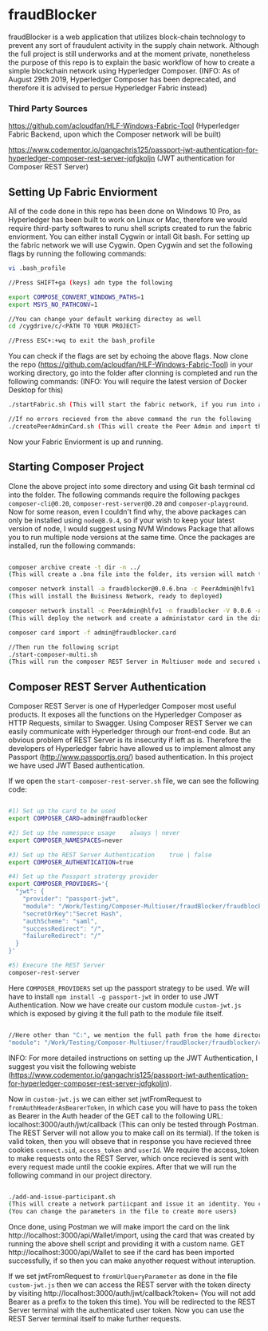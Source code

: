 # fraudBlocker

fraudBlocker is a web application that utilizes block-chain technology to prevent any sort of fraudulent activity in the supply chain network. Although the full project is still underworks and at the moment private, nonetheless the purpose of this repo is to explain the basic workflow of how to create a simple blockchain network using Hyperledger Composer. (INFO: As of August 29th 2019, Hyperledger Composer has been deprecated, and therefore it is advised to persue Hyperledger Fabric instead)

### Third Party Sources

https://github.com/acloudfan/HLF-Windows-Fabric-Tool (Hyperledger Fabric Backend, upon which the Composer network will be built)

https://www.codementor.io/gangachris125/passport-jwt-authentication-for-hyperledger-composer-rest-server-jqfgkoljn (JWT authentication for Composer REST Server)

## Setting Up Fabric Enviorment

All of the code done in this repo has been done on Windows 10 Pro, as Hyperledger has been built to work on Linux or Mac, therefore we would require third-party softwares to runu shell scripts created to run the fabric enviorment. You can either install Cygwin or intall Git bash. For setting up the fabric network we will use Cygwin. Open Cygwin and set the following flags by running the following commands:

```bash
vi .bash_profile

//Press SHIFT+ga (keys) adn type the following

export COMPOSE_CONVERT_WINDOWS_PATHS=1
export MSYS_NO_PATHCONV=1

//You can change your default working directoy as well
cd /cygdrive/c/<PATH TO YOUR PROJECT>

//Press ESC+:+wq to exit the bash_profile
```

You can check if the flags are set by echoing the above flags. Now clone the repo (https://github.com/acloudfan/HLF-Windows-Fabric-Tool) in your working directory, go into the folder after clonning is completed and run the following commands: (INFO: You will require the latest version of Docker Desktop for this)

```bash
./startFabric.sh (This will start the fabric network, if you run into any errors, restart docker and make sure docker has access to your directories)

//If no errors recieved from the above command the run the following
./createPeerAdminCard.sh (This will create the Peer Admin and import the network admins card into composer)
```

Now your Fabric Enviorment is up and running.

## Starting Composer Project

Clone the above project into some directory and using Git bash terminal cd into the folder. The following commands require the following packges `composer-cli@0.20`, `composer-rest-server@0.20` and `composer-playground`. Now for some reason, even I couldn't find why, the above packages can only be installed using `node@8.9.4`, so if your wish to keep your latest version of node, I would suggest using NVM Windows Package that allows you to run multiple node versions at the same time. Once the packages are installed, run the following commands: 

```bash

composer archive create -t dir -n ../ 
(This will create a .bna file into the folder, its version will match that mentioned in package.json)

composer network install -a fraudblocker@0.0.6.bna -c PeerAdmin@hlfv1
(This will install the Buisiness Network, ready to deployed)

composer network install -c PeerAdmin@hlfv1 -n fraudblocker -V 0.0.6 -A admin -S adminpw
(This will deploy the network and create a administator card in the dist folder which can be used to deploy the Composer REST Server)

composer card import -f admin@fraudblocker.card

//Then run the following script
./start-composer-multi.sh
(This will run the composer REST Server in Multiuser mode and secured with JWT Authentication)

```


## Composer REST Server Authentication
Composer REST Server is one of Hyperledger Composer most useful products. It exposes all the functions on the Hyperledger Composer as HTTP Requests, similar to Swagger. Using Composer REST Server we can easily communicate with Hyperledger through our front-end code. But an obvious problem of REST Server is its insecurity if left as is. Therefore the developers of Hyperledger fabric have allowed us to implement almost any Passport (http://www.passportjs.org/) based authentication. In this project we have used JWT Based authentication. 

If we open the `start-composer-rest-server.sh` file, we can see the following code: 
```bash

#1) Set up the card to be used
export COMPOSER_CARD=admin@fraudblocker

#2) Set up the namespace usage    always | never
export COMPOSER_NAMESPACES=never

#3) Set up the REST Server Authentication    true | false
export COMPOSER_AUTHENTICATION=true

#4) Set up the Passport stratergy provider
export COMPOSER_PROVIDERS='{
  "jwt": {
    "provider": "passport-jwt",
    "module": "/Work/Testing/Composer-Multiuser/fraudBlocker/fraudblocker/custom-jwt.js",
    "secretOrKey":"Secret Hash",
    "authScheme": "saml",
    "successRedirect": "/",
    "failureRedirect": "/"
  }
}'

#5) Execure the REST Server
composer-rest-server

```

Here `COMPOSER_PROVIDERS` set up the passport strategy to be used. We will have to install `npm install -g passport-jwt` in order to use JWT Authentication. Now we have create our custom module `custom-jwt.js` which is exposed by giving it the full path to the module file itself. 

```bash

//Here other than "C:", we mention the full path from the home directory
"module": "/Work/Testing/Composer-Multiuser/fraudBlocker/fraudblocker/custom-jwt.js"

```

INFO: For more detailed instructions on setting up the JWT Authentication, I suggest you visit the following webiste (https://www.codementor.io/gangachris125/passport-jwt-authentication-for-hyperledger-composer-rest-server-jqfgkoljn). 

Now in `custom-jwt.js` we can either set jwtFromRequest to `fromAuthHeaderAsBearerToken`, in which case you will have to pass the token as Bearer in the Auth header of the GET call to the following URL: localhost:3000/auth/jwt/callback (This can only be tested through Postman. The REST Server will not allow you to make call on its termial). If the token is valid token, then you will obseve that in response you have recieved three cookies `connect.sid`, `access_token` and `userId`. We require the access_token to make requests onto the REST Server, which once recieved is sent with every request made until the cookie expires. After that we will run the following command in our project directory. 

```bash

./add-and-issue-participant.sh
(This will create a network partiicpant and issue it an identity. You can see a card appearing in the project folder)
(You can change the parameters in the file to create more users)

```
Once done, using Postman we will make import the card on the link http://localhost:3000/api/Wallet/import, using the card that was created by running the above shell script and providing it with a custom name. GET http://localhost:3000/api/Wallet to see if the card has been imported successfully, if so then you can make anyother request without interuption. 

If we set jwtFromRequest to `fromUrlQueryParameter` as done in the file `custom-jwt.js` then we can access the REST server with the token directy by visiting http://localhost:3000/auth/jwt/callback?token=<token> (You will not add Bearer as a prefix to the token this time). You will be redirected to the REST Server terminal with the authenticated user token. Now you can use the REST Server terminal itself to make further requests.
 
